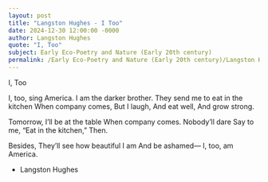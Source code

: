 ```yaml
---
layout: post
title: "Langston Hughes - I Too"
date: 2024-12-30 12:00:00 -0000
author: Langston Hughes
quote: "I, Too"
subject: Early Eco-Poetry and Nature (Early 20th century)
permalink: /Early Eco-Poetry and Nature (Early 20th century)/Langston Hughes/Langston Hughes - I Too
---
```


I, Too

I, too, sing America.
I am the darker brother.
They send me to eat in the kitchen
When company comes,
But I laugh,
And eat well,
And grow strong.

Tomorrow,
I’ll be at the table
When company comes.
Nobody’ll dare
Say to me,
“Eat in the kitchen,”
Then.

Besides,
They’ll see how beautiful I am
And be ashamed—
I, too, am America.

- Langston Hughes
